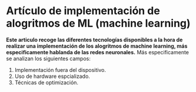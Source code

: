 # Artículo de implementación de alogritmos de ML (machine learning)
**Este articulo recoge las diferentes tecnologías disponibles a la hora
de realizar una implementación de los alogritmos de machine learning, más
especificamente hablanda de las redes neuronales.**
Más especificamente se analizan los siguientes campos:
1. Implementación fuera del dispositivo.
2. Uso de hardware espcializado.
3. Técnicas de optimización.
